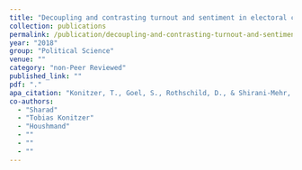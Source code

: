 ```yaml
---
title: "Decoupling and contrasting turnout and sentiment in electoral change: Evidence from recent congressional elections"
collection: publications
permalink: /publication/decoupling-and-contrasting-turnout-and-sentiment-in-electoral-change-evidence-fr
year: "2018"
group: "Political Science"
venue: ""
category: "non-Peer Reviewed"
published_link: ""
pdf: "."
apa_citation: "Konitzer, T., Goel, S., Rothschild, D., & Shirani-Mehr, H. (2018). Decoupling and contrasting turnout and sentiment in electoral change: Evidence from recent congressional elections. Working Paper, September."
co-authors:
  - "Sharad"
  - "Tobias Konitzer"
  - "Houshmand"
  - ""
  - ""
  - ""
---
```

